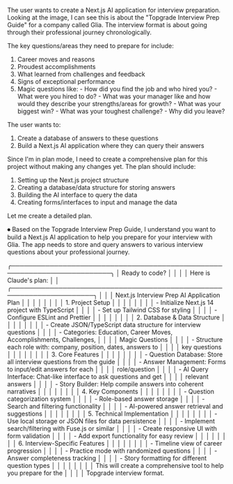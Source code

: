 The user wants to create a Next.js AI application for interview 
  preparation. Looking at the image, I can see this is about the 
  "Topgrade Interview Prep Guide" for a company called Glia. The 
  interview format is about going through their professional journey 
  chronologically.

  The key questions/areas they need to prepare for include:
  1. Career moves and reasons
  2. Proudest accomplishments  
  3. What learned from challenges and feedback
  4. Signs of exceptional performance
  5. Magic questions like:
    - How did you find the job and who hired you?
    - What were you hired to do?
    - What was your manager like and how would they describe your 
  strengths/areas for growth?
    - What was your biggest win?
    - What was your toughest challenge?
    - Why did you leave?

  The user wants to:
  1. Create a database of answers to these questions
  2. Build a Next.js AI application where they can query their answers

  Since I'm in plan mode, I need to create a comprehensive plan for 
  this project without making any changes yet. The plan should 
  include:
  1. Setting up the Next.js project structure
  2. Creating a database/data structure for storing answers
  3. Building the AI interface to query the data
  4. Creating forms/interfaces to input and manage the data

  Let me create a detailed plan.

⏺ Based on the Topgrade Interview Prep Guide, I understand you want to
   build a Next.js AI application to help you prepare for your
  interview with Glia. The app needs to store and query answers to
  various interview questions about your professional journey.

╭─────────────────────────────────────────────────────────────────────────╮
│ Ready to code?                                                          │
│                                                                         │
│ Here is Claude's plan:                                                  │
│ ╭─────────────────────────────────────────────────────────────────────╮ │
│ │ Next.js Interview Prep AI Application Plan                          │ │
│ │                                                                     │ │
│ │ 1. Project Setup                                                    │ │
│ │                                                                     │ │
│ │ - Initialize Next.js 14 project with TypeScript                     │ │
│ │ - Set up Tailwind CSS for styling                                   │ │
│ │ - Configure ESLint and Prettier                                     │ │
│ │                                                                     │ │
│ │ 2. Database & Data Structure                                        │ │
│ │                                                                     │ │
│ │ - Create JSON/TypeScript data structure for interview questions     │ │
│ │ - Categories: Education, Career Moves, Accomplishments, Challenges, │ │
│ │  Magic Questions                                                    │ │
│ │ - Structure each role with: company, position, dates, answers to    │ │
│ │ key questions                                                       │ │
│ │                                                                     │ │
│ │ 3. Core Features                                                    │ │
│ │                                                                     │ │
│ │ - Question Database: Store all interview questions from the guide   │ │
│ │ - Answer Management: Forms to input/edit answers for each           │ │
│ │ role/question                                                       │ │
│ │ - AI Query Interface: Chat-like interface to ask questions and get  │ │
│ │ relevant answers                                                    │ │
│ │ - Story Builder: Help compile answers into coherent narratives      │ │
│ │                                                                     │ │
│ │ 4. Key Components                                                   │ │
│ │                                                                     │ │
│ │ - Question categorization system                                    │ │
│ │ - Role-based answer storage                                         │ │
│ │ - Search and filtering functionality                                │ │
│ │ - AI-powered answer retrieval and suggestions                       │ │
│ │                                                                     │ │
│ │ 5. Technical Implementation                                         │ │
│ │                                                                     │ │
│ │ - Use local storage or JSON files for data persistence              │ │
│ │ - Implement search/filtering with Fuse.js or similar                │ │
│ │ - Create responsive UI with form validation                         │ │
│ │ - Add export functionality for easy review                          │ │
│ │                                                                     │ │
│ │ 6. Interview-Specific Features                                      │ │
│ │                                                                     │ │
│ │ - Timeline view of career progression                               │ │
│ │ - Practice mode with randomized questions                           │ │
│ │ - Answer completeness tracking                                      │ │
│ │ - Story formatting for different question types                     │ │
│ │                                                                     │ │
│ │ This will create a comprehensive tool to help you prepare for the   │ │
│ │ Topgrade interview format.    